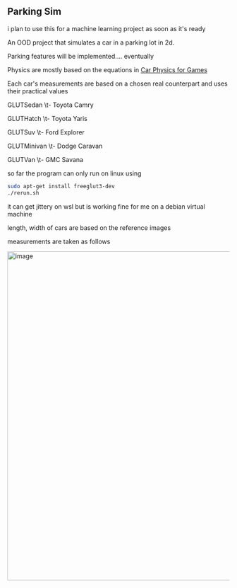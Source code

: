 ## Parking Sim

i plan to use this for a machine learning project as soon as it's ready

An OOD project that simulates a car in a parking lot in 2d.

Parking features will be implemented.... eventually

Physics are mostly based on the equations in [Car Physics for Games](https://www.asawicki.info/Mirror/Car%20Physics%20for%20Games/Car%20Physics%20for%20Games.html)

Each car's measurements are based on a chosen real counterpart and uses their practical values

GLUTSedan \t- Toyota Camry

GLUTHatch \t- Toyota Yaris

GLUTSuv \t- Ford Explorer

GLUTMinivan \t- Dodge Caravan

GLUTVan \t- GMC Savana

so far the program can only run on linux using

```bash
sudo apt-get install freeglut3-dev
./rerun.sh
```

it can get jittery on wsl but is working fine for me on a debian virtual machine

length, width of cars are based on the reference images

measurements are taken as follows

<img width="1194" height="744" alt="image" src="https://github.com/user-attachments/assets/097b31bb-6a40-4732-9131-5caf141b54a7" />

